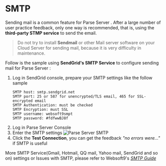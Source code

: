 # SMTP

Sending mail is a common feature for Parse Server . After a large number of user practice feedback, only one way is recommended, that is, using the **third-party STMP service** to send the email.

> Do not try to install **Sendmail** or other Mail server software on your Cloud Server for sending mail, because it is very difficulty in maintenance.

Follow is the sample using **SendGrid's SMTP Service** to configure sending mail for Parse Server :

1. Log in SendGrid console, prepare your SMTP settings like the follow sample
   ```
   SMTP host: smtp.sendgrid.net
   SMTP port: 25 or 587 for unencrypted/TLS email, 465 for SSL-encrypted email
   SMTP Authentication: must be checked
   SMTP Encryption: must SSL
   SMTP username: websoft9smpt
   SMTP password: #fdfwwBJ8f    
   ```
2. Log in Parse Server  Console
3. Enter the SMTP settings
![Parse Server  SMTP](https://libs.websoft9.com/Websoft9/DocsPicture/en/metabase/metabase-smtp-websoft9.png)
4. Click the **Test Connection**, you can get the feedback *"no errors were..."* if SMTP is useful

More SMTP Service(Gmail, Hotmail, QQ mail, Yahoo mail, SendGrid and so on)  settings or Issues with SMTP, please refer to Websoft9's *[SMTP Guide](https://support.websoft9.com/docs/faq/tech-smtp.html)*